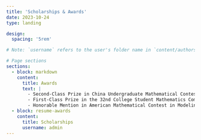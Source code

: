 ```yaml
---
title: 'Scholarships & Awards'
date: 2023-10-24
type: landing

design:
  spacing: '5rem'

# Note: `username` refers to the user's folder name in `content/authors/`

# Page sections
sections:
  - block: markdown
    content:
      title: Awards
      text: |
        - Second-Class Prize in China Undergraduate Mathematical Contest in Modeling (2023)
        - First-Class Prize in the 32nd College Student Mathematics Competition (2021)
        - Honorable Mention in American Mathematical Contest in Modeling (2021)
  - block: resume-awards
    content:
      title: Scholarships
      username: admin
---
```

